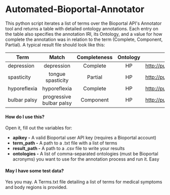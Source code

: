 # Automated-Bioportal-Annotator
This python script iterates a list of terms over the Bioportal API's Annotator tool and returns a table with detailed ontology annotations. 
Each entry on the table also specifies the annotation IRI, its Ontology, and a value for how complete the annotation was in relation to the term (Complete, Component, Partial). A typical result file should look like this:

| Term        | Match           | Completeness  | Ontology | IRI|
| ------------- |:-------------:|:-------------:|:-------:|:-------------:|
|depression	|depression	|Complete	|HP	|http://purl.obolibrary.org/obo/HP_0000716|
|spasticity	|tongue spasticity	|Partial	|HP|	http://purl.obolibrary.org/obo/HP_0001257|
|hyporeflexia	|hyporeflexia	|Complete|	HP	|http://purl.obolibrary.org/obo/HP_0001265|
|bulbar palsy	|progressive bulbar palsy|Component	|HP|	http://purl.obolibrary.org/obo/HP_0001283	|




#### How do I use this?
Open it, fill out the variables for:
- __apikey -__ A valid Bioportal user API key (requires a Bioportal account)
- __term_path -__ A path to a .txt file with a list of terms
- __result_path -__ A path to a .csv file to write your results
- __ontologies -__ A list of comma-separated ontologies (must be Bioportal acronyms) you want to use for the annotation process
and run it. Easy 


#### May I have some test data?
Yes you may. A Terms.txt file detailing a list of terms for medical symptoms and body regions is provided.
